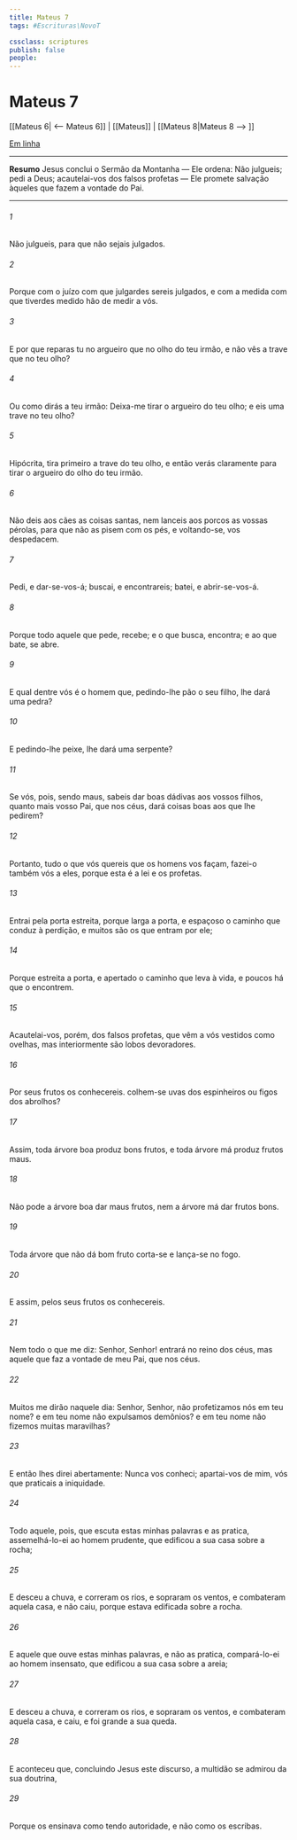 ```yaml
---
title: Mateus 7
tags: #Escrituras\NovoT

cssclass: scriptures
publish: false
people:
---
```


# Mateus 7
[[Mateus 6| <-- Mateus 6]] | [[Mateus]] | [[Mateus 8|Mateus 8 --> ]]

[Em linha](https://churchofjesuschrist.org/study/scriptures/nt/matt/7?lang=por)

---
__Resumo__
Jesus conclui o Sermão da Montanha — Ele ordena: Não julgueis; pedi a Deus; acautelai-vos dos falsos profetas — Ele promete salvação àqueles que fazem a vontade do Pai.

---
###### 1 
Não julgueis, para que não sejais julgados.

###### 2 
Porque com o juízo com que julgardes sereis julgados, e com a medida com que tiverdes medido hão de medir a vós.

###### 3 
E por que reparas tu no argueiro que  no olho do teu irmão, e não vês a trave que  no teu olho?

###### 4 
Ou como dirás a teu irmão: Deixa-me tirar o argueiro do teu olho; e eis uma trave no teu olho?

###### 5 
Hipócrita, tira primeiro a trave do teu olho, e então verás claramente para tirar o argueiro do olho do teu irmão.

###### 6 
Não deis aos cães as coisas santas, nem lanceis aos porcos as vossas pérolas, para que não as pisem com os pés, e voltando-se, vos despedacem.

###### 7 
Pedi, e dar-se-vos-á; buscai, e encontrareis; batei, e abrir-se-vos-á.

###### 8 
Porque todo aquele que pede, recebe; e o que busca, encontra; e ao que bate, se abre.

###### 9 
E qual dentre vós é o homem que, pedindo-lhe pão o seu filho, lhe dará uma pedra?

###### 10 
E pedindo-lhe peixe, lhe dará uma serpente?

###### 11 
Se vós, pois, sendo maus, sabeis dar boas dádivas aos vossos filhos, quanto mais vosso Pai, que  nos céus, dará coisas boas aos que lhe pedirem?

###### 12 
Portanto, tudo o que vós quereis que os homens vos façam, fazei-o também vós a eles, porque esta é a lei e os profetas.

###### 13 
Entrai pela porta estreita, porque larga  a porta, e espaçoso o caminho que conduz à perdição, e muitos são os que entram por ele;

###### 14 
Porque estreita  a porta, e apertado o caminho que leva à vida, e poucos há que o encontrem.

###### 15 
Acautelai-vos, porém, dos falsos profetas, que vêm a vós vestidos como ovelhas, mas interiormente são lobos devoradores.

###### 16 
Por seus frutos os conhecereis.  colhem-se uvas dos espinheiros ou figos dos abrolhos?

###### 17 
Assim, toda árvore boa produz bons frutos, e toda árvore má produz frutos maus.

###### 18 
Não pode a árvore boa dar maus frutos, nem a árvore má dar frutos bons.

###### 19 
Toda árvore que não dá bom fruto corta-se e lança-se no fogo.

###### 20 
E assim, pelos seus frutos os conhecereis.

###### 21 
Nem todo o que me diz: Senhor, Senhor! entrará no reino dos céus, mas aquele que faz a vontade de meu Pai, que  nos céus.

###### 22 
Muitos me dirão naquele dia: Senhor, Senhor, não profetizamos nós em teu nome? e em teu nome não expulsamos demônios? e em teu nome não fizemos muitas maravilhas?

###### 23 
E então lhes direi abertamente: Nunca vos conheci; apartai-vos de mim, vós que praticais a iniquidade.

###### 24 
Todo aquele, pois, que escuta estas minhas palavras e as pratica, assemelhá-lo-ei ao homem prudente, que edificou a sua casa sobre a rocha;

###### 25 
E desceu a chuva, e correram os rios, e sopraram os ventos, e combateram aquela casa, e não caiu, porque estava edificada sobre a rocha.

###### 26 
E aquele que ouve estas minhas palavras, e não as pratica, compará-lo-ei ao homem insensato, que edificou a sua casa sobre a areia;

###### 27 
E desceu a chuva, e correram os rios, e sopraram os ventos, e combateram aquela casa, e caiu, e foi grande a sua queda.

###### 28 
E aconteceu que, concluindo Jesus este discurso, a multidão se admirou da sua doutrina,

###### 29 
Porque os ensinava como tendo autoridade, e não como os escribas.

